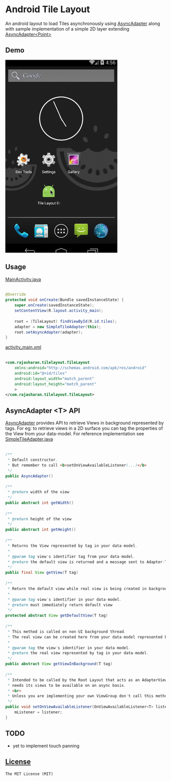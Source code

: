 # Android Tile Layout
An android layout to load Tiles asynchronously using [AsyncAdapter](/library/src/main/java/com/rajasharan/tilelayout/adapters/api/AsyncAdapter.java) along with sample implementation of a simple 2D layer extending [AsyncAdapter&lt;Point&gt;](/library/src/main/java/com/rajasharan/tilelayout/adapters/SimpleTileAdapter.java)

## Demo
![](/screencast.gif)

## Usage
[MainActivity.java](/demo/src/main/java/com/rajasharan/demo/MainActivity.java)
```java

@Override
protected void onCreate(Bundle savedInstanceState) {
    super.onCreate(savedInstanceState);
    setContentView(R.layout.activity_main);

    root = (TileLayout) findViewById(R.id.tiles);
    adapter = new SimpleTileAdapter(this);
    root.setAsyncAdapter(adapter);
}
```

[activity_main.xml](/demo/src/main/res/layout/activity_main.xml)
```xml

<com.rajasharan.tilelayout.TileLayout
    xmlns:android="http://schemas.android.com/apk/res/android"
    android:id="@+id/tiles"
    android:layout_width="match_parent"
    android:layout_height="match_parent"
    >
</com.rajasharan.tilelayout.TileLayout>
```

## AsyncAdapter &lt;T&gt; API
[AsyncAdapter](/library/src/main/java/com/rajasharan/tilelayout/adapters/api/AsyncAdapter.java)
provides API to retrieve Views in background represented by tags.
For eg: to retrieve views in a 2D surface you can tag the properties of the View from your data-model.
For reference implementation see [SimpleTileAdapter.java](/library/src/main/java/com/rajasharan/tilelayout/adapters/SimpleTileAdapter.java)
```java

/**
 * Default constructor.
 * But remember to call <b>setOnViewAvailableListener(...)</b>
 */
public AsyncAdapter()

/**
 * @return width of the view
 */
public abstract int getWidth()

/**
 * @return height of the view
 */
public abstract int getHeight()

/**
 * Returns the View represented by tag in your data-model.
 *
 * @param tag view's identifier tag from your data-model.
 * @return the default view is returned and a message sent to Adapter-Thread to work on real view
 */
public final View getView(T tag)

/**
 * Return the default view while real view is being created in background.
 *
 * @param tag view's identifier in your data-model.
 * @return must immediately return default view
 */
protected abstract View getDefaultView(T tag)

/**
 * This method is called on non-UI background thread.
 * The real view can be created here from your data-model represented by tag.
 *
 * @param tag the view's identifier in your data-model.
 * @return the real view represented by tag in your data-model.
 */
public abstract View getViewInBackground(T tag)

/**
 * Intended to be called by the Root Layout that acts as an AdapterView and
 * needs its views to be available on an async basis.
 * <br>
 * Unless you are implementing your own ViewGroup don't call this method directly.
 */
public void setOnViewAvailableListener(OnViewAvailableListener<T> listener) {
    mListener = listener;
}
```

## TODO
* yet to implement touch panning

## [License](/LICENSE)
    The MIT License (MIT)
